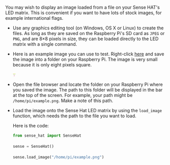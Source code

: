 You may wish to display an image loaded from a file on your Sense HAT's LED matrix. This is convenient if you want to have lots of stock images, for example international flags.

- Use any graphics editing tool (on Windows, OS X or Linux) to create the files. As long as they are saved on the Raspberry Pi's SD card as `JPEG` or `PNG`, and are 8×8 pixels in size, they can be loaded directly to the LED matrix with a single command.

- Here is an example image you can use to test. Right-click [here](images/example.png) and save the image into a folder on your Raspberry Pi. The image is very small because it is only eight pixels square.

    ![Example image](images/example.png)

- Open the file browser and locate the folder on your Raspberry Pi where you saved the image. The path to this folder will be displayed in the bar at the top of the screen. For example, your path might be `/home/pi/example.png`. Make a note of this path.

- Load the image onto the Sense Hat LED matrix by using the `load_image` function, which needs the path to the file you want to load.

    Here is the code:

    ```python
    from sense_hat import SenseHat

    sense = SenseHat()

    sense.load_image("/home/pi/example.png")
    ```
